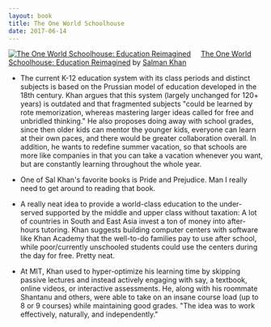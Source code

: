 ```yaml
---
layout: book
title: The One World Schoolhouse
date: 2017-06-14
---
```


<a href="https://www.goodreads.com/book/show/15898640-the-one-world-schoolhouse" style="float: left; padding-right: 20px"><img border="0" alt="The One World Schoolhouse: Education Reimagined" src="https://images.gr-assets.com/books/1348890139m/15898640.jpg" /></a><a href="https://www.goodreads.com/book/show/15898640-the-one-world-schoolhouse">The One World Schoolhouse: Education Reimagined</a> by <a href="https://www.goodreads.com/author/show/4083181.Salman_Khan">Salman Khan</a><br/>

* The current K-12 education system with its class periods and distinct subjects is based on the Prussian model of education developed in the 18th century. Khan argues that this system (largely unchanged for 120+ years) is outdated and that fragmented subjects "could be learned by rote memorization, whereas mastering larger ideas called for free and unbridled thinking." He also proposes doing away with school grades, since then older kids can mentor the younger kids, everyone can learn at their own paces, and there would be greater collaboration overall. In addition, he wants to redefine summer vacation, so that schools are more like companies in that you can take a vacation whenever you want, but are constantly learning throughout the whole year.

* One of Sal Khan's favorite books is Pride and Prejudice. Man I really need to get around to reading that book.

* A really neat idea to provide a world-class education to the under-served supported by the middle and upper class without taxation: A lot of countries in South and East Asia invest a ton of money into after-hours tutoring. Khan suggests building computer centers with software like Khan Academy that the well-to-do families pay to use after school, while poor/currently unschooled students could use the centers during the day for free. Pretty neat.

* At MIT, Khan used to hyper-optimize his learning time by skipping passive lectures and instead actively engaging with say, a textbook, online videos, or interactive assessments. He, along with his roommate Shantanu and others, were able to take on an insane course load (up to 8 or 9 courses) while maintaining good grades. "The idea was to work effectively, naturally, and independently."